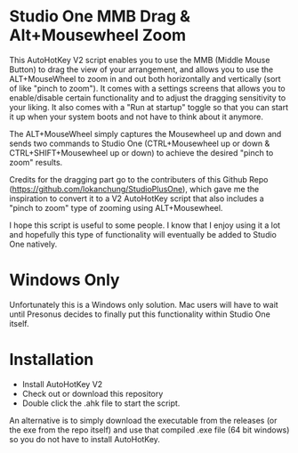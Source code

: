 # Studio One MMB Drag &amp; Alt+Mousewheel Zoom

This AutoHotKey V2 script enables you to use the MMB (Middle Mouse Button) to drag the view of your arrangement, and allows you to use the ALT+MouseWheel to zoom in and out both horizontally and vertically (sort of like "pinch to zoom"). It comes with a settings screens that allows you to enable/disable certain functionality and to adjust the dragging sensitivity to your liking. It also comes with a "Run at startup" toggle so that you can start it up when your system boots and not have to think about it anymore.

The ALT+MouseWheel simply captures the Mousewheel up and down and sends two commands to Studio One (CTRL+Mousewheel up or down & CTRL+SHIFT+Mousewheel up or down) to achieve the desired "pinch to zoom" results.

Credits for the dragging part go to the contributers of this Github Repo (https://github.com/lokanchung/StudioPlusOne), which gave me the inspiration to convert it to a V2 AutoHotKey script that also includes a "pinch to zoom" type of zooming using ALT+Mousewheel.

I hope this script is useful to some people. I know that I enjoy using it a lot and hopefully this type of functionality will eventually be added to Studio One natively.

# Windows Only
Unfortunately this is a Windows only solution. Mac users will have to wait until Presonus decides to finally put this functionality within Studio One itself.

# Installation
* Install AutoHotKey V2
* Check out or download this repository
* Double click the .ahk file to start the script.

An alternative is to simply download the executable from the releases (or the exe from the repo itself) and use that compiled .exe file (64 bit windows) so you do not have to install AutoHotKey.
